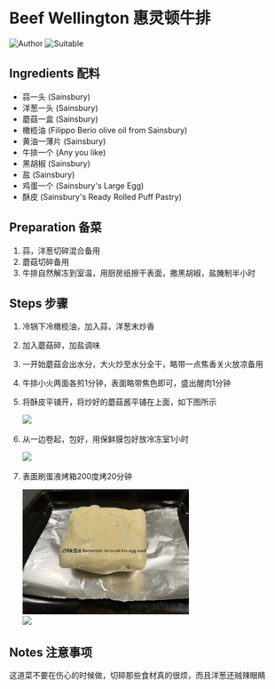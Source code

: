 # Beef Wellington 惠灵顿牛排

![Author](https://img.shields.io/badge/Author-Aiden-orange)
![Suitable](https://img.shields.io/badge/Suitable%20For-2%20People-brightgreen)

## Ingredients 配料

- 蒜一头 (Sainsbury)
- 洋葱一头 (Sainsbury)
- 蘑菇一盒 (Sainsbury)
- 橄榄油 (Filippo Berio olive oil from Sainsbury)
- 黄油一薄片 (Sainsbury)
- 牛排一个 (Any you like)
- 黑胡椒 (Sainsbury)
- 盐 (Sainsbury)
- 鸡蛋一个 (Sainsbury's Large Egg)
- 酥皮 (Sainsbury's Ready Rolled Puff Pastry)

## Preparation 备菜

1. 蒜，洋葱切碎混合备用
2. 蘑菇切碎备用
3. 牛排自然解冻到室温，用厨房纸擦干表面，撒黑胡椒，盐腌制半小时

## Steps 步骤

1. 冷锅下冷橄榄油，加入蒜，洋葱末炒香
2. 加入蘑菇碎，加盐调味
3. 一开始蘑菇会出水分，大火炒至水分全干，略带一点焦香关火放凉备用
4. 牛排小火两面各煎1分钟，表面略带焦色即可，盛出醒肉1分钟
5. 将酥皮平铺开，将炒好的蘑菇酱平铺在上面，如下图所示

    <div>
        <img src="../../imgs/dishes/BeefWellington1.jpg" style="width:300px">
    </div>

6. 从一边卷起，包好，用保鲜膜包好放冷冻室1小时

    <div>
        <img src="../../imgs/dishes/BeefWellington2.jpg" style="width:300px">
    </div>

7. 表面刷蛋液烤箱200度烤20分钟
    
	<div>
        <img src="../../imgs/dishes/BeefWellington3.jpg" style="width:300px">
    </div>
	
	<div>
	    <img src="../../imgs/dishes/BeefWellington4.jpg" style="width:300px">
	</div>

## Notes 注意事项

这道菜不要在伤心的时候做，切碎那些食材真的很烦，而且洋葱还贼辣眼睛
